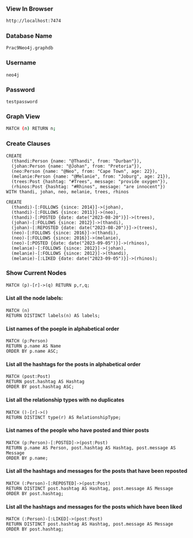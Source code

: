 ### View In Browser
```bash
http://localhost:7474
```

### Database Name
```
Prac9Neo4j.graphdb
```

### Username
```
neo4j
```

### Password
```
testpassword
```

### Graph View
```bash
MATCH (n) RETURN n;
```

### Create Clauses
```
CREATE
  (thandi:Person {name: "@Thandi", from: "Durban"}),
  (johan:Person {name: "@Johan", from: "Pretoria"}),
  (neo:Person {name: "@Neo", from: "Cape Town", age: 22}),
  (melanie:Person {name: "@Melanie", from: "Joburg", age: 21}),
  (trees:Post {hashtag: "#Trees", message: "provide oxygen"}),
  (rhinos:Post {hashtag: "#Rhinos", message: "are innocent"})
WITH thandi, johan, neo, melanie, trees, rhinos

CREATE
  (thandi)-[:FOLLOWS {since: 2014}]->(johan),
  (thandi)-[:FOLLOWS {since: 2011}]->(neo),
  (thandi)-[:POSTED {date: date("2023-08-20")}]->(trees),
  (johan)-[:FOLLOWS {since: 2012}]->(thandi),
  (johan)-[:REPOSTED {date: date("2023-08-20")}]->(trees),
  (neo)-[:FOLLOWS {since: 2016}]->(thandi),
  (neo)-[:FOLLOWS {since: 2016}]->(melanie),
  (neo)-[:POSTED {date: date("2023-09-05")}]->(rhinos),
  (melanie)-[:FOLLOWS {since: 2012}]->(johan),
  (melanie)-[:FOLLOWS {since: 2012}]->(thandi),
  (melanie)-[:LIKED {date: date("2023-09-05")}]->(rhinos);
```

### Show Current Nodes
```
MATCH (p)-[r]->(q) RETURN p,r,q;
```

#### List all the node labels:
```
MATCH (n)
RETURN DISTINCT labels(n) AS labels;
```

#### List names of  the poeple in alphabetical order
```
MATCH (p:Person)
RETURN p.name AS Name
ORDER BY p.name ASC;
```

#### List all the hashtags for the posts in alphabetical order
```
MATCH (post:Post)
RETURN post.hashtag AS Hashtag
ORDER BY post.hashtag ASC;
```

#### List all the relationship types with no duplicates
```
MATCH ()-[r]->()
RETURN DISTINCT type(r) AS RelationshipType;
```

#### List names of the people who have posted and thier posts
```
MATCH (p:Person)-[:POSTED]->(post:Post)
RETURN p.name AS Person, post.hashtag AS Hashtag, post.message AS Message
ORDER BY p.name;
```

#### List all the hashtags and messages for the posts that have been reposted
```
MATCH (:Person)-[:REPOSTED]->(post:Post)
RETURN DISTINCT post.hashtag AS Hashtag, post.message AS Message
ORDER BY post.hashtag;
```

#### List all the hashtags and messages for the posts which have been liked
```
MATCH (:Person)-[:LIKED]->(post:Post)
RETURN DISTINCT post.hashtag AS Hashtag, post.message AS Message
ORDER BY post.hashtag;
```


